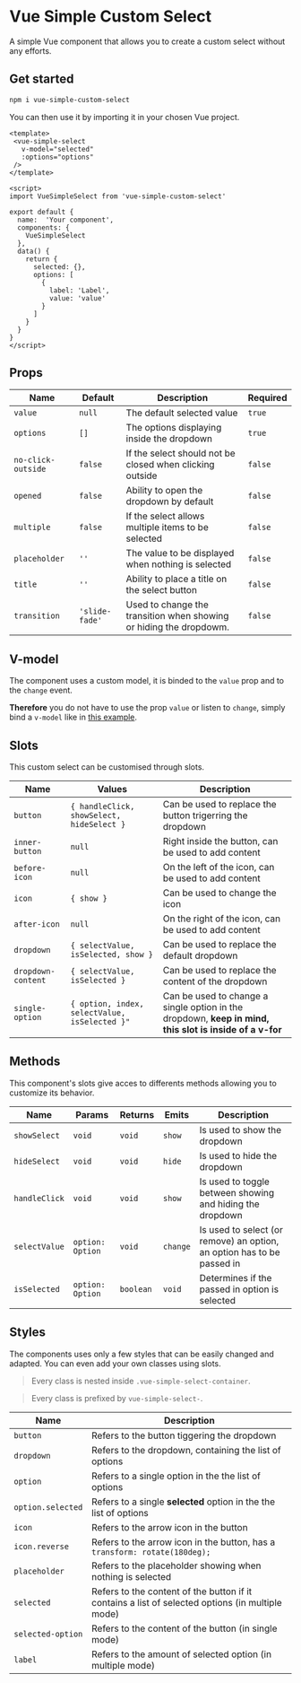 # Vue Simple Custom Select

A simple Vue component that allows you to create a custom select without any efforts.

## <a id="get-started"></a> Get started

````sh
npm i vue-simple-custom-select
````

You can then use it by importing it in your chosen Vue project.

````vue
<template>
 <vue-simple-select 
   v-model="selected"
   :options="options" 
 />
</template>

<script>
import VueSimpleSelect from 'vue-simple-custom-select'

export default {
  name:  'Your component',
  components: {
    VueSimpleSelect 
  },
  data() {
    return {
      selected: {},
      options: [
        {
          label: 'Label',
          value: 'value'
        }
      ]
    }
  }
}
</script>
````

## Props

| Name | Default | Description | Required |
|--|--|--|--|
| `value` | `null` | The default selected value | `true` |
| `options` | `[]` | The options displaying inside the dropdown | `true` |
| `no-click-outside` | `false` | If the select should not be closed when clicking outside | `false` |
| `opened` | `false` | Ability to open the dropdown by default | `false` |
| `multiple` | `false` | If the select allows multiple items to be selected | `false` |
| `placeholder` | `''` | The value to be displayed when nothing is selected | `false` |
| `title` | `''` | Ability to place a title on the select button | `false` |
| `transition` | `'slide-fade'` | Used to change the transition when showing or hiding the dropdowm. | `false` |

## V-model

The component uses a custom model, it is binded to the `value` prop and to the `change` event.

**Therefore** you do not have to use the prop `value` or listen to `change`, simply bind a `v-model` like in [this example](#get-started).

## Slots

This custom select can be customised through slots.

| Name | Values | Description |
|------|--------|-------------|
| `button` | `{ handleClick, showSelect, hideSelect }` | Can be used to replace the button trigerring the dropdown |
| `inner-button` | `null` | Right inside the button, can be used to add content |
| `before-icon` | `null` | On the left of the icon, can be used to add content |
| `icon` | `{ show }` | Can be used to change the icon |
| `after-icon` | `null` | On the right of the icon, can be used to add content |
| `dropdown` | `{ selectValue, isSelected, show }` | Can be used to replace the default dropdown |
| `dropdown-content` | `{ selectValue, isSelected }` | Can be used to replace the content of the dropdown |
| `single-option` | `{ option, index, selectValue, isSelected }"` | Can be used to change a single option in the dropdown, **keep in mind, this slot is inside of a v-for** |

## Methods

This component's slots give acces to differents methods allowing you to customize its behavior.

| Name | Params | Returns | Emits | Description |
|------|--------|---------|-------|-------------|
| `showSelect` | `void` | `void` | `show` | Is used to show the dropdown |
| `hideSelect` | `void` | `void` | `hide` | Is used to hide the dropdown |
| `handleClick` | `void` | `void` | `show` | Is used to toggle between showing and hiding the dropdown
| `selectValue` | `option: Option` | `void` | `change` | Is used to select (or remove) an option, an option has to be passed in |
| `isSelected` | `option: Option` | `boolean` | `void` | Determines if the passed in option is selected |

## Styles

The components uses only a few styles that can be easily changed and adapted. You can even add your own classes using slots.

> Every class is nested inside `.vue-simple-select-container`.

> Every class is prefixed by `vue-simple-select-`.

| Name | Description |
|------|-------------|
| `button` | Refers to the button tiggering the dropdown |
| `dropdown` | Refers to the dropdown, containing the list of options |
| `option` | Refers to a single option in the the list of options |
| `option.selected` | Refers to a single **selected** option in the the list of options |
| `icon` | Refers to the arrow icon in the button |
| `icon.reverse` | Refers to the arrow icon in the button, has a `transform: rotate(180deg);` |
| `placeholder` | Refers to the placeholder showing when nothing is selected |
| `selected` | Refers to the content of the button if it contains a list of selected options (in multiple mode) |
| `selected-option` | Refers to the content of the button (in single mode) |
| `label` | Refers to the amount of selected option (in multiple mode) |
